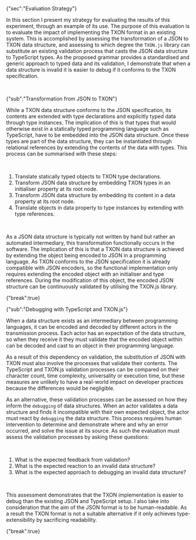 {"sec":"Evaluation Strategy"}

In this section I present my strategy for evaluating the results of this experiment, through an example of its use. The purpose of this evaluation is to evaluate the impact of implementing the TXON format in an existing system. This is accomplished by assessing the transformation of a JSON to TXON data structure, and assessing to which degree the `TXON.js` library can substitute an existing validation process that casts the JSON data structure to TypeScript types. As the proposed grammar provides a standardised and generic approach to typed data and its validation, I demonstrate that when a data structure is invalid it is easier to debug if it conforms to the TXON specification.

<br>

{"sub":"Transformation from JSON to TXON"}

While a TXON data structure conforms to the JSON specification, its contents are extended with type declarations and explicitly typed data through type instances. The implication of this is that types that would otherwise exist in a statically typed programming language such as TypeScript, have to be embedded into the JSON data structure. Once these types are part of the data structure, they can be instantiated through relational references by extending the contents of the data with types. This process can be summarised with these steps:

<br>

1. Translate statically typed objects to TXON type declarations.
2. Transform JSON data structure by embedding TXON types in an initialiser property at its root node.
3. Transform JSON data structure by embedding its content in a data property at its root node.
4. Translate objects in data property to type instances by extending with type references.

<br>

As a JSON data structure is typically not written by hand but rather an automated intermediary, this transformation functionally occurs in the software. The implication of this is that a TXON data structure is achieved by extending the object being encoded to JSON in a programming language. As TXON conforms to the JSON specification it is already compatible with JSON encoders, so the functional implementation only requires extending the encoded object with an initialiser and type references. During the modification of this object, the encoded JSON structure can be continuously validated by utilising the TXON.js library.

{"break":true}

{"sub":"Debugging with TypeScript and TXON.js"}

When a data structure exists as an intermediary between programming languages, it can be encoded and decoded by different actors in the transmission process. Each actor has an expectation of the data structure, so when they receive it they must validate that the encoded object within can be decoded and cast to an object in their programming language.

As a result of this dependency on validation, the substitution of JSON with TXON must also involve the processes that validate their contents. The TypeScript and TXON.js validation processes can be compared on their character count, time complexity, universality or execution time, but these measures are unlikely to have a real-world impact on developer practices because the differences would be negligible.

As an alternative, these validation processes can be assessed on how they inform the `debugging` of data structures. When an actor validates a data structure and finds it incompatible with their own expected object, the actor must react by `debugging` the data structure. This process requires human intervention to determine and demonstrate where and why an error occurred, and solve the issue at its source. As such the evaluation must assess the validation processes by asking these questions:

<br>

1. What is the expected feedback from validation?
2. What is the expected reaction to an invalid data structure?
3. What is the expected approach to debugging an invalid data structure?

<br>

This assessment demonstrates that the TXON implementation is easier to debug than the existing JSON and TypeScript setup. I also take into consideration that the aim of the JSON format is to be human-readable. As a result the TXON format is not a suitable alternative if it only achieves type-extensibility by sacrificing readability.

{"break":true}